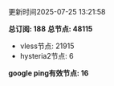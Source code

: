 更新时间2025-07-25 13:21:58

**总订阅: 188**
**总节点: 48115**
- vless节点: 21915
- hysteria2节点: 6

**google ping有效节点: 16**
